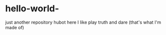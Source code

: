# hello-world-
just another repository 
hubot here I like play truth and dare (that's what I'm made of)
